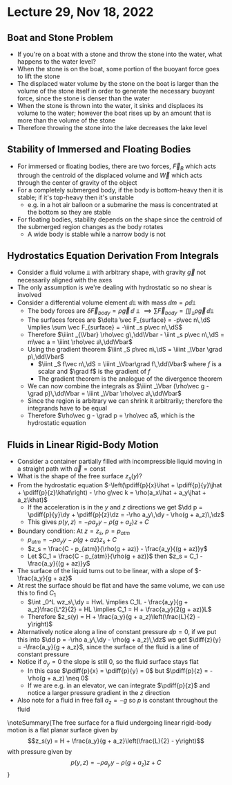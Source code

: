 # Lecture 29, Nov 18, 2022

## Boat and Stone Problem

* If you're on a boat with a stone and throw the stone into the water, what happens to the water level?
* When the stone is on the boat, some portion of the buoyant force goes to lift the stone
* The displaced water volume by the stone on the boat is larger than the volume of the stone itself in order to generate the necessary buoyant force, since the stone is denser than the water
* When the stone is thrown into the water, it sinks and displaces its volume to the water; however the boat rises up by an amount that is more than the volume of the stone
* Therefore throwing the stone into the lake decreases the lake level

## Stability of Immersed and Floating Bodies

* For immersed or floating bodies, there are two forces, $\vec F_B$ which acts through the centroid of the displaced volume and $\vec W$ which acts through the center of gravity of the object
* For a completely submerged body, if the body is bottom-heavy then it is stable; if it's top-heavy then it's unstable
	* e.g. in a hot air balloon or a submarine the mass is concentrated at the bottom so they are stable
* For floating bodies, stability depends on the shape since the centroid of the submerged region changes as the body rotates
	* A wide body is stable while a narrow body is not

## Hydrostatics Equation Derivation From Integrals

* Consider a fluid volume $\Vbar$ with arbitrary shape, with gravity $\vec g$ not necessarily aligned with the axes
* The only assumption is we're dealing with hydrostatic so no shear is involved
* Consider a differential volume element $\dd\Vbar$ with mass $\dd m = \rho\dd\Vbar$
	* The body forces are $\delta \vec F_{body} = \rho\vec g\,\dd\Vbar \implies \sum \vec F_{body} = \iiint _{\Vbar} \rho\vec g\,\dd\Vbar$
	* The surfaces forces are $\delta \vec F_{surface} = -p\vec n\,\dS \implies \sum \vec F_{surface} = -\iint _s p\vec n\,\dS$
	* Therefore $\iiint _{\Vbar} \rho\vec g\,\dd\Vbar - \iint _s p\vec n\,\dS = m\vec a = \iiint \rho\vec a\,\dd\Vbar$
	* Using the gradient theorem $\iint _S p\vec n\,\dS = \iiint _\Vbar \grad p\,\dd\Vbar$
		* $\iint _S f\vec n\,\dS = \iiint _\Vbar\grad f\,\dd\Vbar$ where $f$ is a scalar and $\grad f$ is the gradient of $f$
		* The gradient theorem is the analogue of the divergence theorem
	* We can now combine the integrals as $\iiint _\Vbar (\rho\vec g - \grad p)\,\dd\Vbar = \iiint _\Vbar \rho\vec a\,\dd\Vbar$
	* Since the region is arbitrary we can shrink it arbitrarily; therefore the integrands have to be equal
	* Therefore $\rho\vec g - \grad p = \rho\vec a$, which is the hydrostatic equation

## Fluids in Linear Rigid-Body Motion

* Consider a container partially filled with incompressible liquid moving in a straight path with $\vec a = \text{const}$
* What is the shape of the free surface $z_s(y)$?
* From the hydrostatic equation $-\left(\pdiff{p}{x}\ihat + \pdiff{p}{y}\jhat + \pdiff{p}{z}\khat\right) - \rho g\vec k = \rho(a_x\ihat + a_y\jhat + a_z\khat)$
	* If the acceleration is in the $y$ and $z$ directions we get $\dd p = \pdiff{p}{y}\dy + \pdiff{p}{z}\dz = -\rho a_y\,\dy - \rho(g + a_z)\,\dz$
	* This gives $p(y, z) = -\rho a_yy - \rho(g + a_z)z + C$
* Boundary condition: At $z = z_s$, $p = p_{atm}$
	* $p_{atm} = -\rho a_yy - \rho(g + az)z_s + C$
	* $z_s = \frac{C - p_{atm}}{\rho(g + az)} - \frac{a_y}{(g + az)}y$
	* Let $C_1 = \frac{C - p_{atm}}{\rho(g + az)}$ then $z_s = C_1 - \frac{a_y}{(g + az)}y$
* The surface of the liquid turns out to be linear, with a slope of $-\frac{a_y}{g + az}$
* At rest the surface should be flat and have the same volume, we can use this to find $C_1$
	* $\int _0^L wz_s\,\dy = HwL \implies C_1L - \frac{a_y}{g + a_z}\frac{L^2}{2} = HL \implies C_1 = H + \frac{a_y}{2(g + az)}L$
	* Therefore $z_s(y) = H + \frac{a_y}{g + a_z}\left(\frac{L}{2} - y\right)$
* Alternatively notice along a line of constant pressure $\dd p = 0$, if we put this into $\dd p = -\rho a_y\,\dy - \rho(g + a_z)\,\dz$ we get $\diff{z}{y} = -\frac{a_y}{g + a_z}$, since the surface of the fluid is a line of constant pressure
* Notice if $a_y = 0$ the slope is still 0, so the fluid surface stays flat
	* In this case $\pdiff{p}{x} = \pdiff{p}{y} = 0$ but $\pdiff{p}{z} = -\rho(g + a_z) \neq 0$
	* If we are e.g. in an elevator, we can integrate $\pdiff{p}{z}$ and notice a larger pressure gradient in the $z$ direction
* Also note for a fluid in free fall $a_z = -g$ so $p$ is constant throughout the fluid

\noteSummary{The free surface for a fluid undergoing linear rigid-body motion is a flat planar surface given by $$z_s(y) = H + \frac{a_y}{g + a_z}\left(\frac{L}{2} - y\right)$$ with pressure given by $$p(y, z) = -\rho a_yy - \rho(g + a_z)z + C$$}

